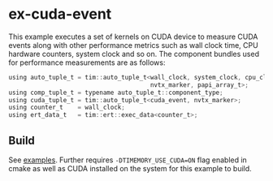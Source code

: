 # ex-cuda-event

This example executes a set of kernels on CUDA device to measure CUDA events along with other performance metrics such as wall clock time, CPU hardware counters, system clock and so on. The component bundles used for performance measurements are as follows:

```c
using auto_tuple_t = tim::auto_tuple_t<wall_clock, system_clock, cpu_clock, cpu_util,
                                       nvtx_marker, papi_array_t>;
using comp_tuple_t = typename auto_tuple_t::component_type;
using cuda_tuple_t = tim::auto_tuple_t<cuda_event, nvtx_marker>;
using counter_t    = wall_clock;
using ert_data_t   = tim::ert::exec_data<counter_t>;
```

## Build

See [examples](../README.md##Build). Further requires `-DTIMEMORY_USE_CUDA=ON` flag enabled in cmake as well as CUDA installed on the system for this example to build.
